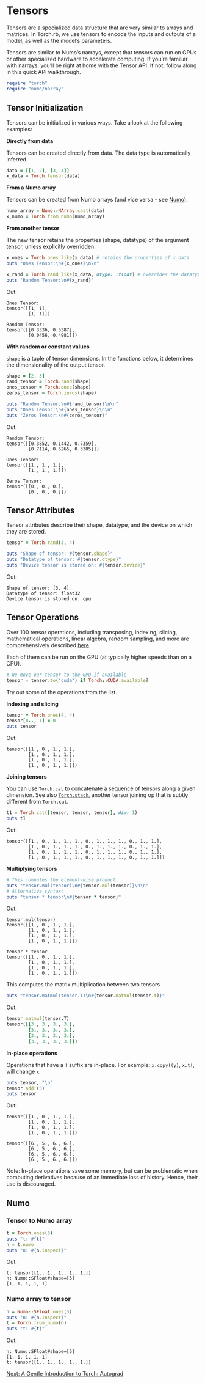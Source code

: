 # Tensors

Tensors are a specialized data structure that are very similar to arrays and matrices. In Torch.rb, we use tensors to encode the inputs and outputs of a model, as well as the model’s parameters.

Tensors are similar to Numo’s narrays, except that tensors can run on GPUs or other specialized hardware to accelerate computing. If you’re familiar with narrays, you’ll be right at home with the Tensor API. If not, follow along in this quick API walkthrough.

```ruby
require "torch"
require "numo/narray"
```

## Tensor Initialization

Tensors can be initialized in various ways. Take a look at the following examples:

**Directly from data**

Tensors can be created directly from data. The data type is automatically inferred.

```ruby
data = [[1, 2], [3, 4]]
x_data = Torch.tensor(data)
```

**From a Numo array**

Tensors can be created from Numo arrays (and vice versa - see [Numo](#numo)).

```ruby
numo_array = Numo::NArray.cast(data)
x_numo = Torch.from_numo(numo_array)
```

**From another tensor**

The new tensor retains the properties (shape, datatype) of the argument tensor, unless explicitly overridden.

```ruby
x_ones = Torch.ones_like(x_data) # retains the properties of x_data
puts "Ones Tensor:\n#{x_ones}\n\n"

x_rand = Torch.rand_like(x_data, dtype: :float) # overrides the datatype of x_data
puts "Random Tensor:\n#{x_rand}"
```

Out:

```text
Ones Tensor:
tensor([[1, 1],
        [1, 1]])

Random Tensor:
tensor([[0.3336, 0.5387],
        [0.0456, 0.4981]])
```

**With random or constant values**

`shape` is a tuple of tensor dimensions. In the functions below, it determines the dimensionality of the output tensor.

```ruby
shape = [2, 3]
rand_tensor = Torch.rand(shape)
ones_tensor = Torch.ones(shape)
zeros_tensor = Torch.zeros(shape)

puts "Random Tensor:\n#{rand_tensor}\n\n"
puts "Ones Tensor:\n#{ones_tensor}\n\n"
puts "Zeros Tensor:\n#{zeros_tensor}"
```

Out:

```text
Random Tensor:
tensor([[0.3852, 0.1442, 0.7359],
        [0.7114, 0.6265, 0.3385]])

Ones Tensor:
tensor([[1., 1., 1.],
        [1., 1., 1.]])

Zeros Tensor:
tensor([[0., 0., 0.],
        [0., 0., 0.]])
```

## Tensor Attributes

Tensor attributes describe their shape, datatype, and the device on which they are stored.

```ruby
tensor = Torch.rand(3, 4)

puts "Shape of tensor: #{tensor.shape}"
puts "Datatype of tensor: #{tensor.dtype}"
puts "Device tensor is stored on: #{tensor.device}"
```

Out:

```text
Shape of tensor: [3, 4]
Datatype of tensor: float32
Device tensor is stored on: cpu
```

## Tensor Operations

Over 100 tensor operations, including transposing, indexing, slicing, mathematical operations, linear algebra, random sampling, and more are comprehensively described [here](https://pytorch.org/docs/stable/torch.html).

Each of them can be run on the GPU (at typically higher speeds than on a CPU).

```ruby
# We move our tensor to the GPU if available
tensor = tensor.to("cuda") if Torch::CUDA.available?
```

Try out some of the operations from the list.

**Indexing and slicing**

```ruby
tensor = Torch.ones(4, 4)
tensor[0.., 1] = 0
puts tensor
```

Out:

```text
tensor([[1., 0., 1., 1.],
        [1., 0., 1., 1.],
        [1., 0., 1., 1.],
        [1., 0., 1., 1.]])
```

**Joining tensors**

You can use `Torch.cat` to concatenate a sequence of tensors along a given dimension. See also [`Torch.stack`](https://pytorch.org/docs/stable/generated/torch.stack.html), another tensor joining op that is subtly different from `Torch.cat`.

```ruby
t1 = Torch.cat([tensor, tensor, tensor], dim: 1)
puts t1
```

Out:

```text
tensor([[1., 0., 1., 1., 1., 0., 1., 1., 1., 0., 1., 1.],
        [1., 0., 1., 1., 1., 0., 1., 1., 1., 0., 1., 1.],
        [1., 0., 1., 1., 1., 0., 1., 1., 1., 0., 1., 1.],
        [1., 0., 1., 1., 1., 0., 1., 1., 1., 0., 1., 1.]])
```


**Multiplying tensors**

```ruby
# This computes the element-wise product
puts "tensor.mul(tensor)\n#{tensor.mul(tensor)}\n\n"
# Alternative syntax:
puts "tensor * tensor\n#{tensor * tensor}"
```

Out:

```text
tensor.mul(tensor)
tensor([[1., 0., 1., 1.],
        [1., 0., 1., 1.],
        [1., 0., 1., 1.],
        [1., 0., 1., 1.]])

tensor * tensor
tensor([[1., 0., 1., 1.],
        [1., 0., 1., 1.],
        [1., 0., 1., 1.],
        [1., 0., 1., 1.]])
```

This computes the matrix multiplication between two tensors

```ruby
puts "tensor.matmul(tensor.T)\n#{tensor.matmul(tensor.t)}"
```

Out:

```ruby
tensor.matmul(tensor.T)
tensor([[3., 3., 3., 3.],
        [3., 3., 3., 3.],
        [3., 3., 3., 3.],
        [3., 3., 3., 3.]])
```


**In-place operations**

Operations that have a `!` suffix are in-place. For example: `x.copy!(y)`, `x.t!`, will change `x`.

```ruby
puts tensor, "\n"
tensor.add!(5)
puts tensor
```

Out:

```text
tensor([[1., 0., 1., 1.],
        [1., 0., 1., 1.],
        [1., 0., 1., 1.],
        [1., 0., 1., 1.]])

tensor([[6., 5., 6., 6.],
        [6., 5., 6., 6.],
        [6., 5., 6., 6.],
        [6., 5., 6., 6.]])
```

Note: In-place operations save some memory, but can be problematic when computing derivatives because of an immediate loss of history. Hence, their use is discouraged.

## Numo

### Tensor to Numo array

```ruby
t = Torch.ones(5)
puts "t: #{t}"
n = t.numo
puts "n: #{n.inspect}"
```

Out:

```text
t: tensor([1., 1., 1., 1., 1.])
n: Numo::SFloat#shape=[5]
[1, 1, 1, 1, 1]
```

### Numo array to tensor

```ruby
n = Numo::SFloat.ones(5)
puts "n: #{n.inspect}"
t = Torch.from_numo(n)
puts "t: #{t}"
```

Out:

```text
n: Numo::SFloat#shape=[5]
[1, 1, 1, 1, 1]
t: tensor([1., 1., 1., 1., 1.])
```

[Next: A Gentle Introduction to Torch::Autograd](autograd.md)
